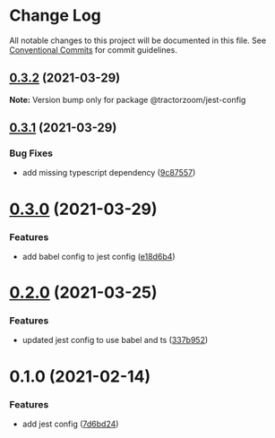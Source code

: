 # Change Log

All notable changes to this project will be documented in this file.
See [Conventional Commits](https://conventionalcommits.org) for commit guidelines.

## [0.3.2](https://github.com/TractorZoom/configurations/compare/@tractorzoom/jest-config@0.3.1...@tractorzoom/jest-config@0.3.2) (2021-03-29)

**Note:** Version bump only for package @tractorzoom/jest-config





## [0.3.1](https://github.com/TractorZoom/configurations/compare/@tractorzoom/jest-config@0.3.0...@tractorzoom/jest-config@0.3.1) (2021-03-29)


### Bug Fixes

* add missing typescript dependency ([9c87557](https://github.com/TractorZoom/configurations/commit/9c8755790de6a18735697ec26ccec8bc2a306f23))





# [0.3.0](https://github.com/TractorZoom/configurations/compare/@tractorzoom/jest-config@0.2.0...@tractorzoom/jest-config@0.3.0) (2021-03-29)


### Features

* add babel config to jest config ([e18d6b4](https://github.com/TractorZoom/configurations/commit/e18d6b4b71c936ec0af4a47cc9cf8acc530b54ba))





# [0.2.0](https://github.com/TractorZoom/configurations/compare/@tractorzoom/jest-config@0.1.0...@tractorzoom/jest-config@0.2.0) (2021-03-25)


### Features

* updated jest config to use babel and ts ([337b952](https://github.com/TractorZoom/configurations/commit/337b9529ddd16c23e1ef85c52151bc1ca6f0ffd8))





# 0.1.0 (2021-02-14)


### Features

* add jest config ([7d6bd24](https://github.com/TractorZoom/configurations/commit/7d6bd24cf8165097e061c6da6053f0daa66346f1))
